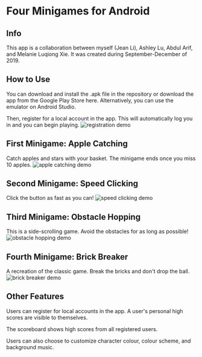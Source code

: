 # Four Minigames for Android

## Info
This app is a collaboration between myself (Jean Li), Ashley Lu, Abdul Arif, and Melanie Luqiong Xie. It was created during September-December of 2019.

## How to Use
You can download and install the .apk file in the repository or download the app from the Google Play Store here. Alternatively, you can use the emulator on Android Studio.

Then, register for a local account in the app. This will automatically log you in and you can begin playing.
![registration demo](https://i.imgur.com/92KBxaH.gif)

## First Minigame: Apple Catching
Catch apples and stars with your basket. The minigame ends once you miss 10 apples.
![apple catching demo](https://i.imgur.com/c2CfrQV.gif)

## Second Minigame: Speed Clicking
Click the button as fast as you can!
![speed clicking demo](https://i.imgur.com/DgpVXvI.gif)

## Third Minigame: Obstacle Hopping
This is a side-scrolling game. Avoid the obstacles for as long as possible!
![obstacle hopping demo](https://i.imgur.com/89ujRPj.gif)

## Fourth Minigame: Brick Breaker
A recreation of the classic game. Break the bricks and don't drop the ball.
![brick breaker demo](https://i.imgur.com/AkXLJYB.gif)

## Other Features
Users can register for local accounts in the app. A user's personal high scores are visible to themselves.

The scoreboard shows high scores from all registered users.

Users can also choose to customize character colour, colour scheme, and background music.
